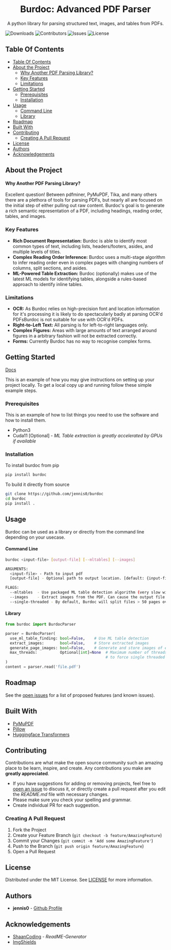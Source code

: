 <br/>
<p align="center">
  <!-- <a href="https://github.com/jennis0/burdoc">
    <img src="images/logo.png" alt="Logo" width="80" height="80">
  </a> -->

  <h1 align="center">Burdoc: Advanced PDF Parser</h1>
  <p align="center">
A python library for parsing structured text, images, and tables from PDFs.
  </p>
</p>

![Downloads](https://img.shields.io/github/downloads/jennis0/Burdoc/total) ![Contributors](https://img.shields.io/github/contributors/jennis0/burdoc?color=dark-green) ![Issues](https://img.shields.io/github/issues/jennis0/burdoc) ![License](https://img.shields.io/github/license/jennis0/burdoc) 

## Table Of Contents

- [Table Of Contents](#table-of-contents)
- [About the Project](#about-the-project)
    - [Why Another PDF Parsing Library?](#why-another-pdf-parsing-library)
  - [Key Features](#key-features)
  - [Limitations](#limitations)
- [Getting Started](#getting-started)
  - [Prerequisites](#prerequisites)
  - [Installation](#installation)
- [Usage](#usage)
    - [Command Line](#command-line)
    - [Library](#library)
- [Roadmap](#roadmap)
- [Built With](#built-with)
- [Contributing](#contributing)
  - [Creating A Pull Request](#creating-a-pull-request)
- [License](#license)
- [Authors](#authors)
- [Acknowledgements](#acknowledgements)

## About the Project

#### Why Another PDF Parsing Library?
Excellent question! Between pdfminer, PyMuPDF, Tika, and many others there are a plethora of tools for parsing PDFs, but nearly all are focused on the initial step of either pulling out raw content. Burdoc's goal is to generate a rich semantic representation of a PDF, including headings, reading order, tables, and images.

### Key Features
 - **Rich Document Representation:** Burdoc is able to identify most common types of text, including lists, headers/footers, asides, and multiple levels of titles.
 - **Complex Reading Order Inference:** Burdoc uses a multi-stage algorithm to infer reading order even in complex pages with changing numbers of columns, split sections, and asides.
 - **ML-Powered Table Extraction:** Burdoc (optionally) makes use of the latest ML models for identifying tables, alongside a rules-based approach to identify inline tables.


### Limitations
 - **OCR:** As Burdoc relies on high-precision font and location information for it's processing it is likely to do spectacularly badly at parsing OCR'd PDFsBurdoc is not suitable for use with OCR'd PDFs.
 - **Right-to-Left Text:** All parsing is for left-to-right languages only.
 - **Complex Figures:** Areas with large amounts of text arranged around figures in a arbitrary fashion will not be extracted correctly.
 - **Forms:** Currently Burdoc has no way to recognise complex forms.

## Getting Started

[Docs](https://jennis0.github.io/burdoc/burdoc.html)

This is an example of how you may give instructions on setting up your project locally.
To get a local copy up and running follow these simple example steps.

### Prerequisites

This is an example of how to list things you need to use the software and how to install them.

* Python3
* Cuda11 [Optional] - *ML Table extraction is greatly accelerated by GPUs if available*

### Installation
To install burdoc from pip
```bash
pip install burdoc
```
To build it directly from source
```bash
git clone https://github.com/jennis0/burdoc
cd burdoc
pip install .
```

## Usage
Burdoc can be used as a library or directly from the command line depending on your usecase.

#### Command Line
```bash
burdoc <input-file> [output-file] [--mltables] [--images]

ARGUMENTS:
  <input-file> - Path to input pdf
  [output-file] - Optional path to output location. [default: {input-file}.json]

FLAGS:
  --mltables  - Use packaged ML table detection algorithm (very slow without GPU acceleration). [default: False]
  --images    - Extract images from the PDF. Can cause the output file to be very large. [default: False]
  --single-threaded - By default, Burdoc will split files > 50 pages over multiple threads. Only effects large files. [default: False]
```
#### Library

```python
from burdoc import BurdocParser

parser = BurdocParser(
  use_ml_table_finding: bool=False,    # Use ML table detection
  extract_images:       bool=False,    # Store extracted images
  generate_page_images: bool=False,    # Generate and store images of each PDF page
  max_threads:          Optional[int]=None  # Maximum number of threads to use. Set to None to use default or 1 
                                            # to force single threaded
)
content = parser.read('file.pdf')
```

## Roadmap

See the [open issues](https://github.com/jennis0/burdoc/issues) for a list of proposed features (and known issues).

## Built With

* [PyMuPDF](https://github.com/pymupdf/PyMuPDF)
* [Pillow](https://github.com/python-pillow/Pillow)
* [Huggingface Transformers](https://huggingface.co/)

## Contributing

Contributions are what make the open source community such an amazing place to be learn, inspire, and create. Any contributions you make are **greatly appreciated**.
* If you have suggestions for adding or removing projects, feel free to [open an issue](https://github.com/jennis0/burdoc/issues/new) to discuss it, or directly create a pull request after you edit the *README.md* file with necessary changes.
* Please make sure you check your spelling and grammar.
* Create individual PR for each suggestion.

### Creating A Pull Request

1. Fork the Project
2. Create your Feature Branch (`git checkout -b feature/AmazingFeature`)
3. Commit your Changes (`git commit -m 'Add some AmazingFeature'`)
4. Push to the Branch (`git push origin feature/AmazingFeature`)
5. Open a Pull Request

## License

Distributed under the MIT License. See [LICENSE](https://github.com/jennis0/Burdoc/blob/main/LICENSE.md) for more information.

## Authors

* **jennis0** - [Github Profile](https://github.com/jennis0)

## Acknowledgements

* [ShaanCoding](https://github.com/ShaanCoding/) - *ReadME-Generator*
* [ImgShields](https://shields.io/)
